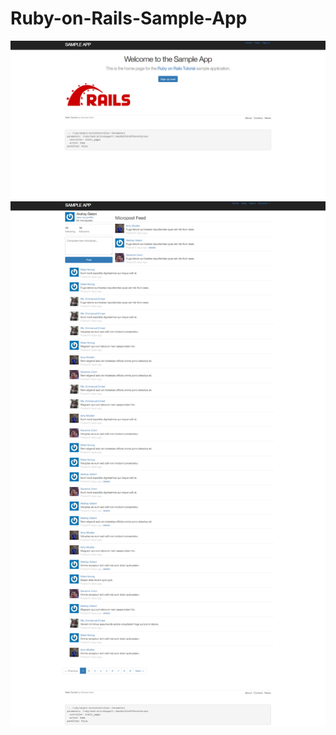 # Ruby-on-Rails-Sample-App
![Preview 1](https://github.com/akshaygelani/Ruby-on-Rails-Sample-App/blob/main/images/sample%20app%201.png)
![Preview 2](https://github.com/akshaygelani/Ruby-on-Rails-Sample-App/blob/main/images/sample%20app%202.png)
